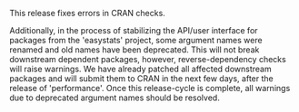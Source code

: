 This release fixes errors in CRAN checks.

Additionally, in the process of stabilizing the API/user interface for packages from the 'easystats' project, some argument names were renamed and old names have been deprecated. This will not break downstream dependent packages, however, reverse-dependency checks will raise warnings. We have already patched all affected downstream packages and will submit them to CRAN in the next few days, after the release of 'performance'. Once this release-cycle is complete, all warnings due to deprecated argument names should be resolved.